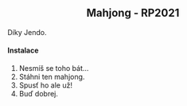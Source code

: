 <h2 align="center">Mahjong - RP2021</h2>

Díky Jendo.

#### Instalace
1. Nesmíš se toho bát...
2. Stáhni ten mahjong.
3. Spusť ho ale už!
4. Buď dobrej.
